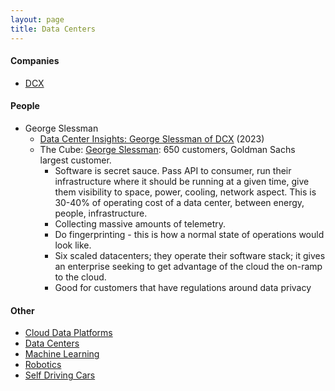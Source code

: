 ```yaml
---
layout: page
title: Data Centers
---
```


#### Companies
* [DCX](https://www.dcx.us/about/)

#### People
* George Slessman
  * [Data Center Insights: George Slessman of DCX](https://www.datacenterfrontier.com/executive-roundtable/article/33002272/data-center-insights-george-slessman-of-dcx) (2023)
  * The Cube: [George Slessman](https://www.thecube.net/guest/590af52d18ba2c116ca0079d): 650 customers, Goldman Sachs largest customer.
    * Software is secret sauce. Pass API to consumer, run their infrastructure where it should be running at a given time, give them visibility to space, power, cooling, network aspect. This is 30-40% of operating cost of a data center, between energy, people, infrastructure.
    * Collecting massive amounts of telemetry.
    * Do fingerprinting - this is how a normal state of operations would look like.
    * Six scaled datacenters; they operate their software stack; it gives an enterprise seeking to get advantage of the cloud the on-ramp to the cloud.
    * Good for customers that have regulations around data privacy

#### Other
* [Cloud Data Platforms](/cloud_data_platform)
* [Data Centers](/data_centers)
* [Machine Learning](/machine_learning)
* [Robotics](/robotics)
* [Self Driving Cars](/self_driving_cars)

